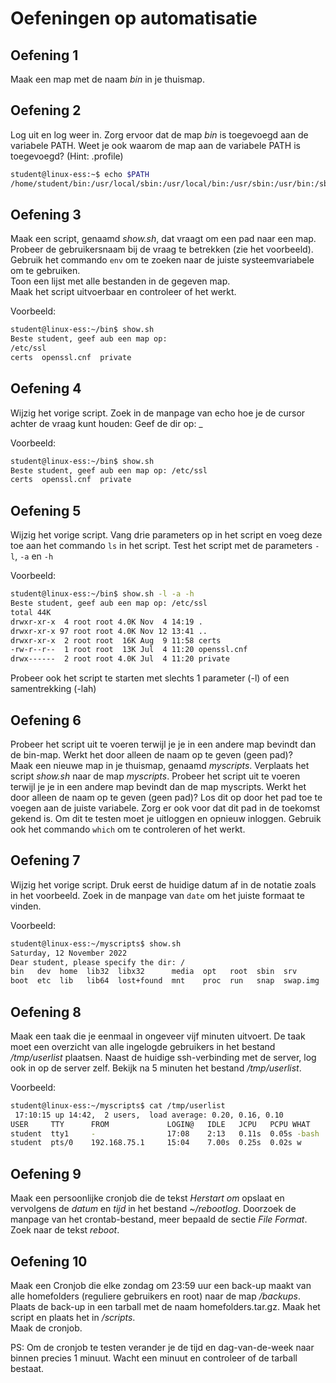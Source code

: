 # Oefeningen op automatisatie

## Oefening 1
Maak een map met de naam _bin_ in je thuismap.     
  

## Oefening 2
Log uit en log weer in. Zorg ervoor dat de map _bin_ is toegevoegd aan de variabele PATH. Weet je ook waarom de map aan de variabele PATH is toegevoegd? (Hint: .profile) 

```bash
student@linux-ess:~$ echo $PATH
/home/student/bin:/usr/local/sbin:/usr/local/bin:/usr/sbin:/usr/bin:/sbin:/bin:/usr/games:/usr/local/games:/snap/bin
```
  
  
## Oefening 3
Maak een script, genaamd _show.sh_, dat vraagt om een pad naar een map. Probeer de gebruikersnaam bij de vraag te betrekken (zie het voorbeeld). Gebruik het commando `env` om te zoeken naar de juiste systeemvariabele om te gebruiken.  
Toon een lijst met alle bestanden in de gegeven map.  
Maak het script uitvoerbaar en controleer of het werkt.  

Voorbeeld: 
```bash
student@linux-ess:~/bin$ show.sh
Beste student, geef aub een map op:
/etc/ssl
certs  openssl.cnf  private
```
  
  
## Oefening 4
Wijzig het vorige script. Zoek in de manpage van echo hoe je de cursor achter de vraag kunt houden: Geef de dir op: _ 

Voorbeeld: 
```bash
student@linux-ess:~/bin$ show.sh
Beste student, geef aub een map op: /etc/ssl
certs  openssl.cnf  private
```
  
  
## Oefening 5
Wijzig het vorige script. Vang drie parameters op in het script en voeg deze toe aan het commando `ls` in het script. 
Test het script met de parameters `-l`, `-a` en `-h` 

Voorbeeld: 
```bash
student@linux-ess:~/bin$ show.sh -l -a -h
Beste student, geef aub een map op: /etc/ssl
total 44K
drwxr-xr-x  4 root root 4.0K Nov  4 14:19 .
drwxr-xr-x 97 root root 4.0K Nov 12 13:41 ..
drwxr-xr-x  2 root root  16K Aug  9 11:58 certs
-rw-r--r--  1 root root  13K Jul  4 11:20 openssl.cnf
drwx------  2 root root 4.0K Jul  4 11:20 private
```

Probeer ook het script te starten met slechts 1 parameter (-l) of een samentrekking (-lah) 
  
  
## Oefening 6
Probeer het script uit te voeren terwijl je je in een andere map bevindt dan de bin-map. Werkt het door alleen de naam op te geven (geen pad)?  
Maak een nieuwe map in je thuismap, genaamd _myscripts_. 
Verplaats het script _show.sh_ naar de map _myscripts_. 
Probeer het script uit te voeren terwijl je je in een andere map bevindt dan de map myscripts. Werkt het door alleen de naam op te geven (geen pad)? 
Los dit op door het pad toe te voegen aan de juiste variabele. Zorg er ook voor dat dit pad in de toekomst gekend is. Om dit te testen moet je uitloggen en opnieuw inloggen. 
Gebruik ook het commando `which` om te controleren of het werkt. 
  
  
## Oefening 7
Wijzig het vorige script. Druk eerst de huidige datum af in de notatie zoals in het voorbeeld. Zoek in de manpage van `date` om het juiste formaat te vinden. 

Voorbeeld:  
```bash
student@linux-ess:~/myscripts$ show.sh
Saturday, 12 November 2022
Dear student, please specify the dir: /
bin   dev  home  lib32  libx32      media  opt   root  sbin  srv       sys  usr
boot  etc  lib   lib64  lost+found  mnt    proc  run   snap  swap.img  tmp  var
```
   
   
## Oefening 8
Maak een taak die je eenmaal in ongeveer vijf minuten uitvoert. De taak moet een overzicht van alle ingelogde gebruikers in het bestand _/tmp/userlist_ plaatsen. 
Naast de huidige ssh-verbinding met de server, log ook in op de server zelf. 
Bekijk na 5 minuten het bestand _/tmp/userlist_. 

Voorbeeld:
```bash  
student@linux-ess:~/myscripts$ cat /tmp/userlist
 17:10:15 up 14:42,  2 users,  load average: 0.20, 0.16, 0.10
USER     TTY      FROM             LOGIN@   IDLE   JCPU   PCPU WHAT
student  tty1     -                17:08    2:13   0.11s  0.05s -bash
student  pts/0    192.168.75.1     15:04    7.00s  0.25s  0.02s w
``` 
    
   
## Oefening 9
Maak een persoonlijke cronjob die de tekst _Herstart om_ opslaat en vervolgens de _datum_ en _tijd_ in het bestand _~/rebootlog_. 
Doorzoek de manpage van het crontab-bestand, meer bepaald de sectie _File Format_. Zoek naar de tekst _reboot_.  
      
  
## Oefening 10 
Maak een Cronjob die elke zondag om 23:59 uur een back-up maakt van alle homefolders (reguliere gebruikers en root) naar de map _/backups_. Plaats de back-up in een tarball met de naam homefolders.tar.gz. 
Maak het script en plaats het in _/scripts_.  
Maak de cronjob. 

PS: Om de cronjob te testen verander je de tijd en dag-van-de-week naar binnen precies 1 minuut. Wacht een minuut en controleer of de tarball bestaat.